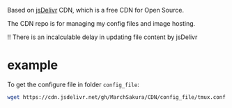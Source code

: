 Based on [jsDelivr](https://www.jsdelivr.com/) CDN, which is a free CDN for Open Source.

The CDN repo is for managing my config files and image hosting.

!! There is an incalculable delay in updating file content by jsDelivr 

# example 

To get the configure file in folder ```config_file```:

```bash
wget https://cdn.jsdelivr.net/gh/MarchSakura/CDN/config_file/tmux.conf -O ~/.tmux.conf
```